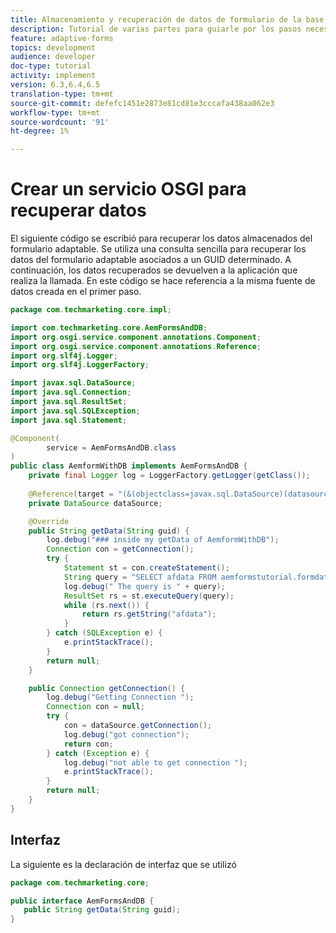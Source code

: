 ```yaml
---
title: Almacenamiento y recuperación de datos de formulario de la base de datos MySQL
description: Tutorial de varias partes para guiarle por los pasos necesarios para almacenar y recuperar datos de formulario
feature: adaptive-forms
topics: development
audience: developer
doc-type: tutorial
activity: implement
version: 6.3,6.4,6.5
translation-type: tm+mt
source-git-commit: defefc1451e2873e81cd81e3cccafa438aa062e3
workflow-type: tm+mt
source-wordcount: '91'
ht-degree: 1%

---
```



# Crear un servicio OSGI para recuperar datos

El siguiente código se escribió para recuperar los datos almacenados del formulario adaptable. Se utiliza una consulta sencilla para recuperar los datos del formulario adaptable asociados a un GUID determinado. A continuación, los datos recuperados se devuelven a la aplicación que realiza la llamada. En este código se hace referencia a la misma fuente de datos creada en el primer paso.


```java
package com.techmarketing.core.impl;

import com.techmarketing.core.AemFormsAndDB;
import org.osgi.service.component.annotations.Component;
import org.osgi.service.component.annotations.Reference;
import org.slf4j.Logger;
import org.slf4j.LoggerFactory;

import javax.sql.DataSource;
import java.sql.Connection;
import java.sql.ResultSet;
import java.sql.SQLException;
import java.sql.Statement;

@Component(
        service = AemFormsAndDB.class
)
public class AemformWithDB implements AemFormsAndDB {
    private final Logger log = LoggerFactory.getLogger(getClass());
   
    @Reference(target = "(&(objectclass=javax.sql.DataSource)(datasource.name=aemformstutorial))")
    private DataSource dataSource;

    @Override
    public String getData(String guid) {
        log.debug("### inside my getData of AemformWithDB");
        Connection con = getConnection();
        try {
            Statement st = con.createStatement();
            String query = "SELECT afdata FROM aemformstutorial.formdata where guid = '" + guid + "'" + "";
            log.debug(" The query is " + query);
            ResultSet rs = st.executeQuery(query);
            while (rs.next()) {
                return rs.getString("afdata");
            }
        } catch (SQLException e) {
            e.printStackTrace();
        }
        return null;
    }

    public Connection getConnection() {
        log.debug("Getting Connection ");
        Connection con = null;
        try {
            con = dataSource.getConnection();
            log.debug("got connection");
            return con;
        } catch (Exception e) {
            log.debug("not able to get connection ");
            e.printStackTrace();
        }
        return null;
    }
}
```

## Interfaz

La siguiente es la declaración de interfaz que se utilizó

```java
package com.techmarketing.core;

public interface AemFormsAndDB {
   public String getData(String guid);
}
```
